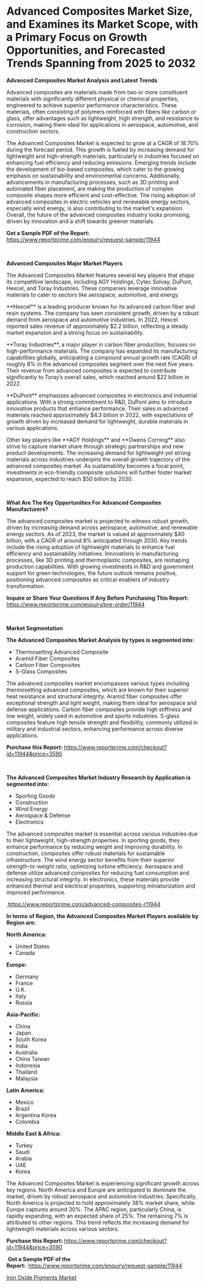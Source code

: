 <p><h1>Advanced Composites Market Size, and Examines its Market Scope, with a Primary Focus on Growth Opportunities, and Forecasted Trends Spanning from 2025 to 2032</h1></p><p><strong>Advanced Composites Market Analysis and Latest Trends</strong></p>
<p><p>Advanced composites are materials made from two or more constituent materials with significantly different physical or chemical properties, engineered to achieve superior performance characteristics. These materials, often consisting of polymers reinforced with fibers like carbon or glass, offer advantages such as lightweight, high strength, and resistance to corrosion, making them ideal for applications in aerospace, automotive, and construction sectors.</p><p>The Advanced Composites Market is expected to grow at a CAGR of 18.70% during the forecast period. This growth is fueled by increasing demand for lightweight and high-strength materials, particularly in industries focused on enhancing fuel efficiency and reducing emissions. Emerging trends include the development of bio-based composites, which cater to the growing emphasis on sustainability and environmental concerns. Additionally, advancements in manufacturing processes, such as 3D printing and automated fiber placement, are making the production of complex composite shapes more efficient and cost-effective. The rising adoption of advanced composites in electric vehicles and renewable energy sectors, especially wind energy, is also contributing to the market's expansion. Overall, the future of the advanced composites industry looks promising, driven by innovation and a shift towards greener materials.</p></p>
<p><strong>Get a Sample PDF of the Report:&nbsp;</strong> <a href="https://www.reportprime.com/enquiry/request-sample/11944?utm_campaign=2288&utm_medium=2&utm_source=Github&utm_content=ia&utm_term=17032025&utm_id=advanced-composites">https://www.reportprime.com/enquiry/request-sample/11944</a></p>
<p>&nbsp;</p>
<p><strong>Advanced Composites Major Market Players</strong></p>
<p><p>The Advanced Composites Market features several key players that shape its competitive landscape, including AGY Holdings, Cytec Solvay, DuPont, Hexcel, and Toray Industries. These companies leverage innovative materials to cater to sectors like aerospace, automotive, and energy.</p><p>**Hexcel** is a leading producer known for its advanced carbon fiber and resin systems. The company has seen consistent growth, driven by a robust demand from aerospace and automotive industries. In 2022, Hexcel reported sales revenue of approximately $2.2 billion, reflecting a steady market expansion and a strong focus on sustainability.</p><p>**Toray Industries**, a major player in carbon fiber production, focuses on high-performance materials. The company has expanded its manufacturing capabilities globally, anticipating a compound annual growth rate (CAGR) of roughly 8% in the advanced composites segment over the next five years. Their revenue from advanced composites is expected to contribute significantly to Toray’s overall sales, which reached around $22 billion in 2022.</p><p>**DuPont** emphasizes advanced composites in electronics and industrial applications. With a strong commitment to R&D, DuPont aims to introduce innovative products that enhance performance. Their sales in advanced materials reached approximately $4.3 billion in 2022, with expectations of growth driven by increased demand for lightweight, durable materials in various applications.</p><p>Other key players like **AGY Holdings** and **Owens Corning** also strive to capture market share through strategic partnerships and new product developments. The increasing demand for lightweight yet strong materials across industries underpins the overall growth trajectory of the advanced composites market. As sustainability becomes a focal point, investments in eco-friendly composite solutions will further foster market expansion, expected to reach $50 billion by 2030.</p></p>
<p>&nbsp;</p>
<p><strong>What Are The Key Opportunities For Advanced Composites Manufacturers?</strong></p>
<p><p>The advanced composites market is projected to witness robust growth, driven by increasing demand across aerospace, automotive, and renewable energy sectors. As of 2023, the market is valued at approximately $40 billion, with a CAGR of around 8% anticipated through 2030. Key trends include the rising adoption of lightweight materials to enhance fuel efficiency and sustainability initiatives. Innovations in manufacturing processes, like 3D printing and thermoplastic composites, are reshaping production capabilities. With growing investments in R&D and government support for green technologies, the future outlook remains positive, positioning advanced composites as critical enablers of industry transformation.</p></p>
<p><strong>Inquire or Share Your Questions If Any Before Purchasing This Report:</strong> <a href="https://www.reportprime.com/enquiry/pre-order/11944?utm_campaign=2288&utm_medium=2&utm_source=Github&utm_content=ia&utm_term=17032025&utm_id=advanced-composites">https://www.reportprime.com/enquiry/pre-order/11944</a></p>
<p>&nbsp;</p>
<p><strong>Market Segmentation</strong></p>
<p><strong>The Advanced Composites Market Analysis by types is segmented into:</strong></p>
<p><ul><li>Thermosetting Advanced Composite</li><li>Aramid Fiber Composites</li><li>Carbon Fiber Composites</li><li>S-Glass Composites</li></ul></p>
<p><p>The advanced composites market encompasses various types including thermosetting advanced composites, which are known for their superior heat resistance and structural integrity. Aramid fiber composites offer exceptional strength and light weight, making them ideal for aerospace and defense applications. Carbon fiber composites provide high stiffness and low weight, widely used in automotive and sports industries. S-glass composites feature high tensile strength and flexibility, commonly utilized in military and industrial sectors, enhancing performance across diverse applications.</p></p>
<p><strong>Purchase this Report:&nbsp;</strong><a href="https://www.reportprime.com/checkout?id=11944&price=3590&utm_campaign=2288&utm_medium=2&utm_source=Github&utm_content=ia&utm_term=17032025&utm_id=advanced-composites">https://www.reportprime.com/checkout?id=11944&price=3590</a></p>
<p>&nbsp;</p>
<p><strong>The Advanced Composites Market Industry Research by Application is segmented into:</strong></p>
<p><ul><li>Sporting Goods</li><li>Construction</li><li>Wind Energy</li><li>Aerospace & Defense</li><li>Electronics</li></ul></p>
<p><p>The advanced composites market is essential across various industries due to their lightweight, high-strength properties. In sporting goods, they enhance performance by reducing weight and improving durability. In construction, composites offer robust materials for sustainable infrastructure. The wind energy sector benefits from their superior strength-to-weight ratio, optimizing turbine efficiency. Aerospace and defense utilize advanced composites for reducing fuel consumption and increasing structural integrity. In electronics, these materials provide enhanced thermal and electrical properties, supporting miniaturization and improved performance.</p></p>
<p><a href="https://www.reportprime.com/advanced-composites-r11944?utm_campaign=2288&utm_medium=2&utm_source=Github&utm_content=ia&utm_term=17032025&utm_id=advanced-composites">&nbsp;https://www.reportprime.com/advanced-composites-r11944</a></p>
<p><strong>In terms of Region, the Advanced Composites Market Players available by Region are:</strong></p>
<p>
    <p> <strong> North America: </strong>
        <ul>
            <li>United States</li>
            <li>Canada</li>
        </ul>
        </p> 
    <p> <strong> Europe: </strong>
        <ul>
            <li>Germany</li>
            <li>France</li>
            <li>U.K.</li>
            <li>Italy</li>
            <li>Russia</li>
        </ul>
        </p> 
    <p> <strong> Asia-Pacific: </strong>
        <ul>
            <li>China</li>
            <li>Japan</li>
            <li>South Korea</li>
            <li>India</li>
            <li>Australia</li>
            <li>China Taiwan</li>
            <li>Indonesia</li>
            <li>Thailand</li>
            <li>Malaysia</li>
        </ul>
        </p> 
    <p> <strong> Latin America: </strong>
        <ul>
            <li>Mexico</li>
            <li>Brazil</li>
            <li>Argentina Korea</li>
            <li>Colombia</li>
        </ul>
        </p> 
    <p> <strong> Middle East & Africa: </strong>
        <ul>
            <li>Turkey</li>
            <li>Saudi</li>
            <li>Arabia</li>
            <li>UAE</li>
            <li>Korea</li>
        </ul>
    </p>
    </p>
<p><p>The Advanced Composites Market is experiencing significant growth across key regions. North America and Europe are anticipated to dominate the market, driven by robust aerospace and automotive industries. Specifically, North America is projected to hold approximately 38% market share, while Europe captures around 30%. The APAC region, particularly China, is rapidly expanding, with an expected share of 25%. The remaining 7% is attributed to other regions. This trend reflects the increasing demand for lightweight materials across various sectors.</p></p>
<p><strong>Purchase this Report: </strong><a href="https://www.reportprime.com/checkout?id=11944&price=3590&utm_campaign=2288&utm_medium=2&utm_source=Github&utm_content=ia&utm_term=17032025&utm_id=advanced-composites">https://www.reportprime.com/checkout?id=11944&price=3590</a></p>
<p>&nbsp;<strong>Get a Sample PDF of the Report:&nbsp;&nbsp;</strong><a href="https://www.reportprime.com/enquiry/request-sample/11944?utm_campaign=2288&utm_medium=2&utm_source=Github&utm_content=ia&utm_term=17032025&utm_id=advanced-composites">https://www.reportprime.com/enquiry/request-sample/11944</a></p>
<p><strong></strong></p>
<p><p><a href="https://github.com/rosamariarocque98/Market-Research-Report-List-1/blob/main/iron-oxide-pigments-market.md?utm_campaign=2288&utm_medium=2&utm_source=Github&utm_content=ia&utm_term=17032025&utm_id=advanced-composites">Iron Oxide Pigments Market</a></p></p>